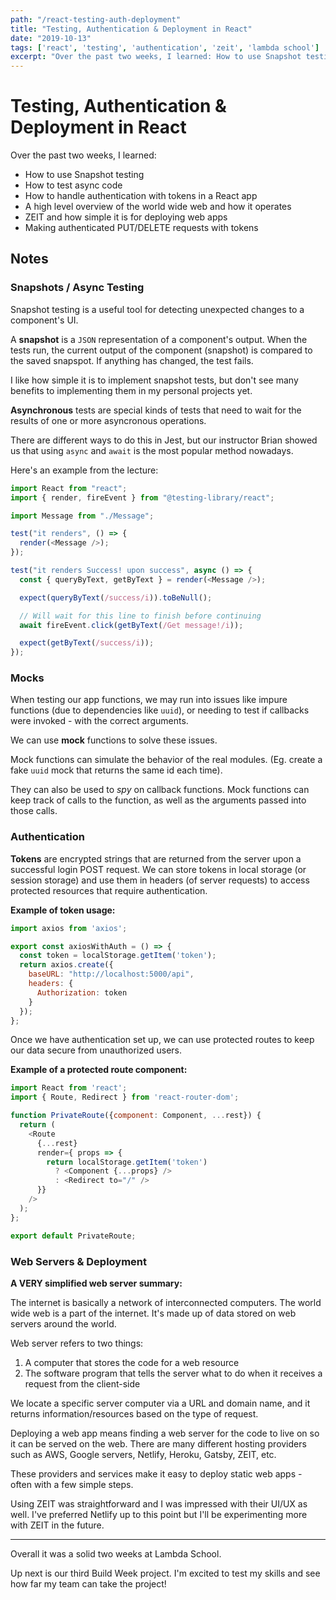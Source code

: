 ```yaml
---
path: "/react-testing-auth-deployment"
title: "Testing, Authentication & Deployment in React"
date: "2019-10-13"
tags: ['react', 'testing', 'authentication', 'zeit', 'lambda school']
excerpt: "Over the past two weeks, I learned: How to use Snapshot testing..."
---
```


# Testing, Authentication & Deployment in React

Over the past two weeks, I learned:
- How to use Snapshot testing
- How to test async code
- How to handle authentication with tokens in a React app
- A high level overview of the world wide web and how it operates
- ZEIT and how simple it is for deploying web apps
- Making authenticated PUT/DELETE requests with tokens

## Notes

### Snapshots / Async Testing

Snapshot testing is a useful tool for detecting unexpected changes to a component's UI.

A **snapshot** is a `JSON` representation of a component's output.  When the  tests run, the current output of the component (snapshot) is compared to the  saved snapspot.  If anything has changed, the test fails.


I like how simple it is to implement snapshot tests, but don't see many benefits to implementing them in my personal projects yet.

**Asynchronous** tests are special kinds of tests that need to wait for the results of one or more asyncronous operations.

There are different ways to do this in Jest, but our instructor Brian showed us that using `async` and `await` is the most popular method nowadays.  

Here's an example from the lecture:
```javascript
import React from "react";
import { render, fireEvent } from "@testing-library/react";

import Message from "./Message";

test("it renders", () => {
  render(<Message />);
});

test("it renders Success! upon success", async () => {
  const { queryByText, getByText } = render(<Message />);

  expect(queryByText(/success/i)).toBeNull();

  // Will wait for this line to finish before continuing
  await fireEvent.click(getByText(/Get message!/i));

  expect(getByText(/success/i));
});
```

### Mocks

When testing our app functions, we may run into issues like impure functions (due to dependencies like `uuid`), or needing to test if callbacks were invoked - with the correct arguments.  

We can use **mock** functions to solve these issues.

Mock functions can simulate the behavior of the real modules. (Eg. create a fake `uuid` mock that returns the same id each time).

They can also be used to *spy* on callback functions. Mock functions can keep track of calls to the function, as well as the arguments passed into those calls.

### Authentication

**Tokens** are encrypted strings that are returned from the server upon a successful login POST request. We can store tokens in local storage (or session storage) and use them in headers (of server requests) to access protected resources that require authentication.

**Example of token usage:**
```javascript
import axios from 'axios';

export const axiosWithAuth = () => {
  const token = localStorage.getItem('token');
  return axios.create({
    baseURL: "http://localhost:5000/api",
    headers: {
      Authorization: token
    }
  });
};
```

Once we have authentication set up, we can use protected routes to keep our data secure from unauthorized users.

**Example of a protected route component:**
```javascript
import React from 'react';
import { Route, Redirect } from 'react-router-dom';

function PrivateRoute({component: Component, ...rest}) {
  return (
    <Route
      {...rest}
      render={ props => { 
        return localStorage.getItem('token')
          ? <Component {...props} />
          : <Redirect to="/" />
      }}
    />
  );
};

export default PrivateRoute;
```

### Web Servers & Deployment

**A VERY simplified web server summary:**

The internet is basically a network of interconnected computers. The world wide web is a part of the internet. It's made up of data stored on web servers around the world.

Web server refers to two things:
1. A computer that stores the code for a web resource
2. The software program that tells the server what to do when it receives a
   request from the client-side

We locate a specific server computer via a URL and domain name, and it returns information/resources based on the type of request.

Deploying a web app means finding a web server for the code to live on so it can be served on the web. There are many different hosting providers such as AWS, Google servers, Netlify, Heroku, Gatsby, ZEIT, etc. 

These providers and services make it easy to deploy static web apps - often with a few simple steps.

Using ZEIT was straightforward and I was impressed with their UI/UX as well. I've preferred Netlify up to this point but I'll be experimenting more with ZEIT in the future. 

---

Overall it was a solid two weeks at Lambda School.  

Up next is our third Build Week project.  I'm excited to test my skills and see how far my team can take the project!








 





